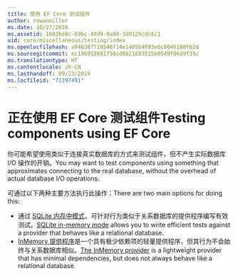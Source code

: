 ```yaml
---
title: 使用 EF Core 测试组件
author: rowanmiller
ms.date: 10/27/2016
ms.assetid: 1603be0c-69bc-4dd9-9a08-3d0129cdc6c1
uid: core/miscellaneous/testing/index
ms.openlocfilehash: a946387718546f14e1485b4093e6c8046188f62d
ms.sourcegitcommit: ec196918691f50cd0b21693515b0549f06d9f39c
ms.translationtype: HT
ms.contentlocale: zh-CN
ms.lasthandoff: 09/23/2019
ms.locfileid: "71197491"
---
```

# <a name="testing-components-using-ef-core"></a><span data-ttu-id="49f81-102">正在使用 EF Core 测试组件</span><span class="sxs-lookup"><span data-stu-id="49f81-102">Testing components using EF Core</span></span>

<span data-ttu-id="49f81-103">你可能希望使用类似于连接真实数据库的方式来测试组件，但不产生实际数据库 I/O 操作的开销。</span><span class="sxs-lookup"><span data-stu-id="49f81-103">You may want to test components using something that approximates connecting to the real database, without the overhead of actual database I/O operations.</span></span>

<span data-ttu-id="49f81-104">可通过以下两种主要方法执行此操作：</span><span class="sxs-lookup"><span data-stu-id="49f81-104">There are two main options for doing this:</span></span>
 * <span data-ttu-id="49f81-105">通过 [SQLite 内存中模式](sqlite.md)，可针对行为类似于关系数据库的提供程序编写有效测试。</span><span class="sxs-lookup"><span data-stu-id="49f81-105">[SQLite in-memory mode](sqlite.md) allows you to write efficient tests against a provider that behaves like a relational database.</span></span>
 * <span data-ttu-id="49f81-106">[InMemory 提供程序](in-memory.md)是一个具有极少依赖项的轻量提供程序，但其行为不会始终与关系数据库相似。</span><span class="sxs-lookup"><span data-stu-id="49f81-106">[The InMemory provider](in-memory.md) is a lightweight provider that has minimal dependencies, but does not always behave like a relational database.</span></span>
